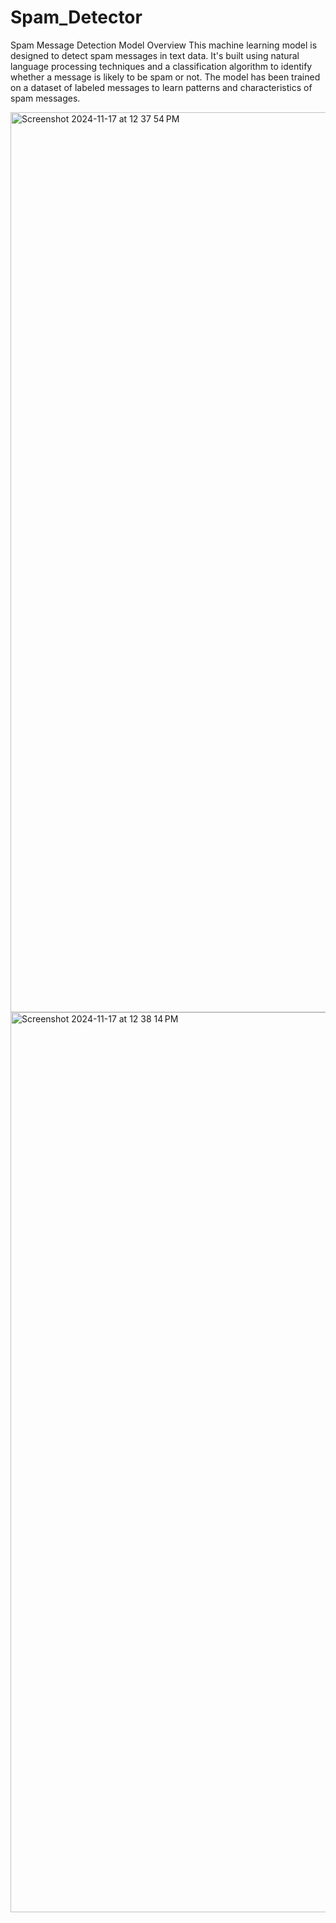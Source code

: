 # Spam_Detector
Spam Message Detection Model Overview This machine learning model is designed to detect spam messages in text data. It's built using natural language processing techniques and a classification algorithm to identify whether a message is likely to be spam or not. The model has been trained on a dataset of labeled messages to learn patterns and characteristics of spam messages.


<img width="1440" alt="Screenshot 2024-11-17 at 12 37 54 PM" src="https://github.com/user-attachments/assets/600a5c69-da20-4ed2-89f1-13eca5781165">
<img width="1440" alt="Screenshot 2024-11-17 at 12 38 14 PM" src="https://github.com/user-attachments/assets/a0c60548-3c87-4beb-bf70-68984b0cedcf">
